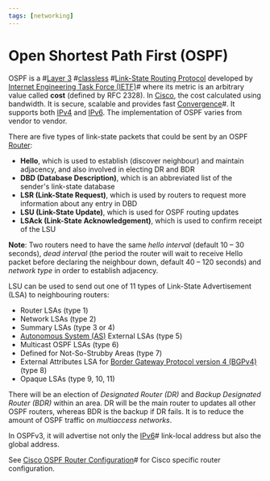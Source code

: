 ```yaml
---
tags: [networking]
---
```


# Open Shortest Path First (OSPF)

OSPF is a #[Layer 3](202206131702.md) #[classless](202210152246.md)
#[Link-State Routing Protocol](202207070959.md) developed by
[Internet Engineering Task Force (IETF)](202210010845.md)# where its metric is
an arbitrary value called **cost** (defined by RFC 2328). In
[Cisco](202210012232.md), the cost calculated using bandwidth. It is secure,
scalable and provides fast [Convergence](202210242111.md)#. It supports both
[IPv4](202206151453.md) and [IPv6](202206281129.md). The implementation of OSPF
varies from vendor to vendor.

There are five types of link-state packets that could be sent by an OSPF
[Router](202207061800.md):
- **Hello**, which is used to establish (discover neighbour) and maintain
  adjacency, and also involved in electing DR and BDR
- **DBD (Database Description)**, which is an abbreviated list of the sender's
  link-state database
- **LSR (Link-State Request)**, which is used by routers to request more
  information about any entry in DBD
- **LSU (Link-State Update)**, which is used for OSPF routing updates
- **LSAck (Link-State Acknowledgement)**, which is used to confirm receipt of
  the LSU

**Note**: Two routers need to have the same *hello interval* (default 10 – 30
seconds), *dead interval* (the period the router will wait to receive Hello
packet before declaring the neighbour down, default 40 – 120 seconds) and
*network type* in order to establish adjacency.

LSU can be used to send out one of 11 types of Link-State Advertisement (LSA) to
neighbouring routers:
- Router LSAs (type 1)
- Network LSAs (type 2)
- Summary LSAs (type 3 or 4)
- [Autonomous System (AS)](202207071149.md) External LSAs (type 5)
- Multicast OSPF LSAs (type 6)
- Defined for Not-So-Strubby Areas (type 7)
- External Attributes LSA for [Border Gateway Protocol version 4 (BGPv4)](202210242013.md)
  (type 8)
- Opaque LSAs (type 9, 10, 11)

There will be an election of *Designated Router (DR)* and *Backup Designated
Router (BDR)* within an area. DR will be the main router to updates all other
OSPF routers, whereas BDR is the backup if DR fails. It is to reduce the amount
of OSPF traffic on *multiaccess networks*.

In OSPFv3, it will advertise not only the [IPv6](202206281129.md)# link-local
address but also the global address.

See [Cisco OSPF Router Configuration](202211112210.md)# for Cisco specific router configuration.
